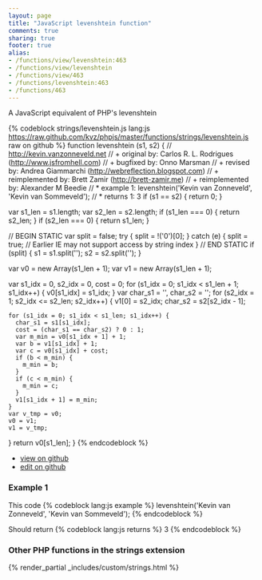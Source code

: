 ```yaml
---
layout: page
title: "JavaScript levenshtein function"
comments: true
sharing: true
footer: true
alias:
- /functions/view/levenshtein:463
- /functions/view/levenshtein
- /functions/view/463
- /functions/levenshtein:463
- /functions/463
---
```

<!-- Generated by Rakefile:build -->
A JavaScript equivalent of PHP's levenshtein

{% codeblock strings/levenshtein.js lang:js https://raw.github.com/kvz/phpjs/master/functions/strings/levenshtein.js raw on github %}
function levenshtein (s1, s2) {
  // http://kevin.vanzonneveld.net
  // +            original by: Carlos R. L. Rodrigues (http://www.jsfromhell.com)
  // +            bugfixed by: Onno Marsman
  // +             revised by: Andrea Giammarchi (http://webreflection.blogspot.com)
  // + reimplemented by: Brett Zamir (http://brett-zamir.me)
  // + reimplemented by: Alexander M Beedie
  // *                example 1: levenshtein('Kevin van Zonneveld', 'Kevin van Sommeveld');
  // *                returns 1: 3
  if (s1 == s2) {
    return 0;
  }

  var s1_len = s1.length;
  var s2_len = s2.length;
  if (s1_len === 0) {
    return s2_len;
  }
  if (s2_len === 0) {
    return s1_len;
  }

  // BEGIN STATIC
  var split = false;
  try {
    split = !('0')[0];
  } catch (e) {
    split = true; // Earlier IE may not support access by string index
  }
  // END STATIC
  if (split) {
    s1 = s1.split('');
    s2 = s2.split('');
  }

  var v0 = new Array(s1_len + 1);
  var v1 = new Array(s1_len + 1);

  var s1_idx = 0,
    s2_idx = 0,
    cost = 0;
  for (s1_idx = 0; s1_idx < s1_len + 1; s1_idx++) {
    v0[s1_idx] = s1_idx;
  }
  var char_s1 = '',
    char_s2 = '';
  for (s2_idx = 1; s2_idx <= s2_len; s2_idx++) {
    v1[0] = s2_idx;
    char_s2 = s2[s2_idx - 1];

    for (s1_idx = 0; s1_idx < s1_len; s1_idx++) {
      char_s1 = s1[s1_idx];
      cost = (char_s1 == char_s2) ? 0 : 1;
      var m_min = v0[s1_idx + 1] + 1;
      var b = v1[s1_idx] + 1;
      var c = v0[s1_idx] + cost;
      if (b < m_min) {
        m_min = b;
      }
      if (c < m_min) {
        m_min = c;
      }
      v1[s1_idx + 1] = m_min;
    }
    var v_tmp = v0;
    v0 = v1;
    v1 = v_tmp;
  }
  return v0[s1_len];
}
{% endcodeblock %}

 - [view on github](https://github.com/kvz/phpjs/blob/master/functions/strings/levenshtein.js)
 - [edit on github](https://github.com/kvz/phpjs/edit/master/functions/strings/levenshtein.js)

### Example 1
This code
{% codeblock lang:js example %}
levenshtein('Kevin van Zonneveld', 'Kevin van Sommeveld');
{% endcodeblock %}

Should return
{% codeblock lang:js returns %}
3
{% endcodeblock %}


### Other PHP functions in the strings extension
{% render_partial _includes/custom/strings.html %}
